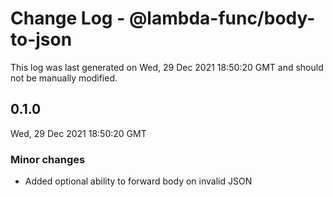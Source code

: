 # Change Log - @lambda-func/body-to-json

This log was last generated on Wed, 29 Dec 2021 18:50:20 GMT and should not be manually modified.

## 0.1.0
Wed, 29 Dec 2021 18:50:20 GMT

### Minor changes

- Added optional ability to forward body on invalid JSON

